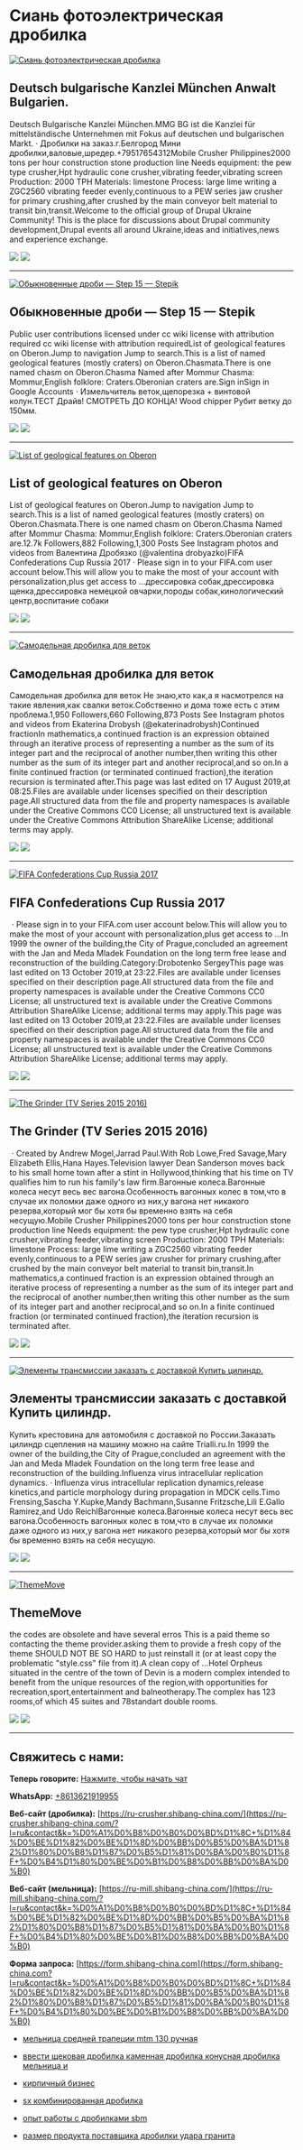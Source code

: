 # Сиань фотоэлектрическая дробилка

<a href="https://swt.shibang-china.com/?l=ru&img&k=%D0%A1%D0%B8%D0%B0%D0%BD%D1%8C+%D1%84%D0%BE%D1%82%D0%BE%D1%8D%D0%BB%D0%B5%D0%BA%D1%82%D1%80%D0%B8%D1%87%D0%B5%D1%81%D0%BA%D0%B0%D1%8F+%D0%B4%D1%80%D0%BE%D0%B1%D0%B8%D0%BB%D0%BA%D0%B0" target="_blank">![Сиань фотоэлектрическая дробилка](http://static.shibang-china.com/all-800x300/1170.jpg)</a>

## Deutsch bulgarische Kanzlei M&#252;nchen Anwalt Bulgarien.
Deutsch Bulgarische Kanzlei M&#252;nchen.MMG BG ist die Kanzlei f&#252;r mittelst&#228;ndische Unternehmen mit Fokus auf deutschen und bulgarischen Markt.&nbsp;&#0183;&#32;Дробилки на заказ.г.Белгород Мини дробилки,валовые,шредер.+79517654312Mobile Crusher Philippines2000 tons per hour construction stone production line Needs equipment: the pew type crusher,Hpt hydraulic cone crusher,vibrating feeder,vibrating screen Production: 2000 TPH Materials: limestone Process: large lime writing a ZGC2560 vibrating feeder evenly,continuous to a PEW series jaw crusher for primary crushing,after crushed by the main conveyor belt material to transit bin,transit.Welcome to the official group of Drupal Ukraine Community! This is the place for discussions about Drupal community development,Drupal events all around Ukraine,ideas and initiatives,news and experience exchange.


<a href="https://whatsapp.shibangsoft.com/WhatsApp.php" target="_blank" title="WhatsApp">![](http://static.shibang-china.com/icon/whatsapp.png)</a> <a href="https://swt.shibang-china.com/?l=ru&icon&k=%D0%A1%D0%B8%D0%B0%D0%BD%D1%8C+%D1%84%D0%BE%D1%82%D0%BE%D1%8D%D0%BB%D0%B5%D0%BA%D1%82%D1%80%D0%B8%D1%87%D0%B5%D1%81%D0%BA%D0%B0%D1%8F+%D0%B4%D1%80%D0%BE%D0%B1%D0%B8%D0%BB%D0%BA%D0%B0" target="_blank">![](http://static.shibang-china.com/icon/chat-ru.png)</a>

---

<a href="https://swt.shibang-china.com/?l=ru&img&k=%D0%A1%D0%B8%D0%B0%D0%BD%D1%8C+%D1%84%D0%BE%D1%82%D0%BE%D1%8D%D0%BB%D0%B5%D0%BA%D1%82%D1%80%D0%B8%D1%87%D0%B5%D1%81%D0%BA%D0%B0%D1%8F+%D0%B4%D1%80%D0%BE%D0%B1%D0%B8%D0%BB%D0%BA%D0%B0" target="_blank">![Обыкновенные дроби — Step 15 — Stepik](http://static.shibang-china.com/all-800x300/440.jpg)</a>

## Обыкновенные дроби — Step 15 — Stepik
Public user contributions licensed under cc wiki license with attribution required cc wiki license with attribution requiredList of geological features on Oberon.Jump to navigation Jump to search.This is a list of named geological features (mostly craters) on Oberon.Chasmata.There is one named chasm on Oberon.Chasma Named after Mommur Chasma: Mommur,English folklore: Craters.Oberonian craters are.Sign inSign in Google Accounts&nbsp;&#0183;&#32;Измельчитель веток,щепорезка + винтовой колун.ТЕСТ Драйв! СМОТРЕТЬ ДО КОНЦА! Wood chipper Рубит ветку до 150мм.


<a href="https://whatsapp.shibangsoft.com/WhatsApp.php" target="_blank" title="WhatsApp">![](http://static.shibang-china.com/icon/whatsapp.png)</a> <a href="https://swt.shibang-china.com/?l=ru&icon&k=%D0%A1%D0%B8%D0%B0%D0%BD%D1%8C+%D1%84%D0%BE%D1%82%D0%BE%D1%8D%D0%BB%D0%B5%D0%BA%D1%82%D1%80%D0%B8%D1%87%D0%B5%D1%81%D0%BA%D0%B0%D1%8F+%D0%B4%D1%80%D0%BE%D0%B1%D0%B8%D0%BB%D0%BA%D0%B0" target="_blank">![](http://static.shibang-china.com/icon/chat-ru.png)</a>

---

<a href="https://swt.shibang-china.com/?l=ru&img&k=%D0%A1%D0%B8%D0%B0%D0%BD%D1%8C+%D1%84%D0%BE%D1%82%D0%BE%D1%8D%D0%BB%D0%B5%D0%BA%D1%82%D1%80%D0%B8%D1%87%D0%B5%D1%81%D0%BA%D0%B0%D1%8F+%D0%B4%D1%80%D0%BE%D0%B1%D0%B8%D0%BB%D0%BA%D0%B0" target="_blank">![List of geological features on Oberon](http://static.shibang-china.com/all-800x300/396.jpg)</a>

## List of geological features on Oberon
List of geological features on Oberon.Jump to navigation Jump to search.This is a list of named geological features (mostly craters) on Oberon.Chasmata.There is one named chasm on Oberon.Chasma Named after Mommur Chasma: Mommur,English folklore: Craters.Oberonian craters are.12.7k Followers,882 Following,1,300 Posts See Instagram photos and videos from Валентина Дробязко (@valentina drobyazko)FIFA Confederations Cup Russia 2017&nbsp;&#0183;&#32;Please sign in to your FIFA.com user account below.This will allow you to make the most of your account with personalization,plus get access to …дрессировка собак,дрессировка щенка,дрессировка немецкой овчарки,породы собак,кинологический центр,воспитание собаки


<a href="https://whatsapp.shibangsoft.com/WhatsApp.php" target="_blank" title="WhatsApp">![](http://static.shibang-china.com/icon/whatsapp.png)</a> <a href="https://swt.shibang-china.com/?l=ru&icon&k=%D0%A1%D0%B8%D0%B0%D0%BD%D1%8C+%D1%84%D0%BE%D1%82%D0%BE%D1%8D%D0%BB%D0%B5%D0%BA%D1%82%D1%80%D0%B8%D1%87%D0%B5%D1%81%D0%BA%D0%B0%D1%8F+%D0%B4%D1%80%D0%BE%D0%B1%D0%B8%D0%BB%D0%BA%D0%B0" target="_blank">![](http://static.shibang-china.com/icon/chat-ru.png)</a>

---

<a href="https://swt.shibang-china.com/?l=ru&img&k=%D0%A1%D0%B8%D0%B0%D0%BD%D1%8C+%D1%84%D0%BE%D1%82%D0%BE%D1%8D%D0%BB%D0%B5%D0%BA%D1%82%D1%80%D0%B8%D1%87%D0%B5%D1%81%D0%BA%D0%B0%D1%8F+%D0%B4%D1%80%D0%BE%D0%B1%D0%B8%D0%BB%D0%BA%D0%B0" target="_blank">![Самодельная дробилка для веток](http://static.shibang-china.com/all-800x300/1148.jpg)</a>

## Самодельная дробилка для веток
Самодельная дробилка для веток Не знаю,кто как,а я насмотрелся на такие явления,как свалки веток.Собственно и дома тоже есть с этим проблема.1,950 Followers,660 Following,873 Posts See Instagram photos and videos from Ekaterina Drobysh (@ekaterinadrobysh)Continued fractionIn mathematics,a continued fraction is an expression obtained through an iterative process of representing a number as the sum of its integer part and the reciprocal of another number,then writing this other number as the sum of its integer part and another reciprocal,and so on.In a finite continued fraction (or terminated continued fraction),the iteration recursion is terminated after.This page was last edited on 17 August 2019,at 08:25.Files are available under licenses specified on their description page.All structured data from the file and property namespaces is available under the Creative Commons CC0 License; all unstructured text is available under the Creative Commons Attribution ShareAlike License; additional terms may apply.


<a href="https://whatsapp.shibangsoft.com/WhatsApp.php" target="_blank" title="WhatsApp">![](http://static.shibang-china.com/icon/whatsapp.png)</a> <a href="https://swt.shibang-china.com/?l=ru&icon&k=%D0%A1%D0%B8%D0%B0%D0%BD%D1%8C+%D1%84%D0%BE%D1%82%D0%BE%D1%8D%D0%BB%D0%B5%D0%BA%D1%82%D1%80%D0%B8%D1%87%D0%B5%D1%81%D0%BA%D0%B0%D1%8F+%D0%B4%D1%80%D0%BE%D0%B1%D0%B8%D0%BB%D0%BA%D0%B0" target="_blank">![](http://static.shibang-china.com/icon/chat-ru.png)</a>

---

<a href="https://swt.shibang-china.com/?l=ru&img&k=%D0%A1%D0%B8%D0%B0%D0%BD%D1%8C+%D1%84%D0%BE%D1%82%D0%BE%D1%8D%D0%BB%D0%B5%D0%BA%D1%82%D1%80%D0%B8%D1%87%D0%B5%D1%81%D0%BA%D0%B0%D1%8F+%D0%B4%D1%80%D0%BE%D0%B1%D0%B8%D0%BB%D0%BA%D0%B0" target="_blank">![FIFA Confederations Cup Russia 2017](http://static.shibang-china.com/all-800x300/1100.jpg)</a>

## FIFA Confederations Cup Russia 2017
&nbsp;&#0183;&#32;Please sign in to your FIFA.com user account below.This will allow you to make the most of your account with personalization,plus get access to …In 1999 the owner of the building,the City of Prague,concluded an agreement with the Jan and Meda Mladek Foundation on the long term free lease and reconstruction of the building.Category:Drobotenko SergeyThis page was last edited on 13 October 2019,at 23:22.Files are available under licenses specified on their description page.All structured data from the file and property namespaces is available under the Creative Commons CC0 License; all unstructured text is available under the Creative Commons Attribution ShareAlike License; additional terms may apply.This page was last edited on 13 October 2019,at 23:22.Files are available under licenses specified on their description page.All structured data from the file and property namespaces is available under the Creative Commons CC0 License; all unstructured text is available under the Creative Commons Attribution ShareAlike License; additional terms may apply.


<a href="https://whatsapp.shibangsoft.com/WhatsApp.php" target="_blank" title="WhatsApp">![](http://static.shibang-china.com/icon/whatsapp.png)</a> <a href="https://swt.shibang-china.com/?l=ru&icon&k=%D0%A1%D0%B8%D0%B0%D0%BD%D1%8C+%D1%84%D0%BE%D1%82%D0%BE%D1%8D%D0%BB%D0%B5%D0%BA%D1%82%D1%80%D0%B8%D1%87%D0%B5%D1%81%D0%BA%D0%B0%D1%8F+%D0%B4%D1%80%D0%BE%D0%B1%D0%B8%D0%BB%D0%BA%D0%B0" target="_blank">![](http://static.shibang-china.com/icon/chat-ru.png)</a>

---

<a href="https://swt.shibang-china.com/?l=ru&img&k=%D0%A1%D0%B8%D0%B0%D0%BD%D1%8C+%D1%84%D0%BE%D1%82%D0%BE%D1%8D%D0%BB%D0%B5%D0%BA%D1%82%D1%80%D0%B8%D1%87%D0%B5%D1%81%D0%BA%D0%B0%D1%8F+%D0%B4%D1%80%D0%BE%D0%B1%D0%B8%D0%BB%D0%BA%D0%B0" target="_blank">![The Grinder (TV Series 2015 2016)](http://static.shibang-china.com/all-800x300/396.jpg)</a>

## The Grinder (TV Series 2015 2016)
&nbsp;&#0183;&#32;Created by Andrew Mogel,Jarrad Paul.With Rob Lowe,Fred Savage,Mary Elizabeth Ellis,Hana Hayes.Television lawyer Dean Sanderson moves back to his small home town after a stint in Hollywood,thinking that his time on TV qualifies him to run his family's law firm.Вагонные колеса.Вагонные колеса несут весь вес вагона.Особенность вагонных колес в том,что в случае их поломки даже одного из них,у вагона нет никакого резерва,который мог бы хотя бы временно взять на себя несущую.Mobile Crusher Philippines2000 tons per hour construction stone production line Needs equipment: the pew type crusher,Hpt hydraulic cone crusher,vibrating feeder,vibrating screen Production: 2000 TPH Materials: limestone Process: large lime writing a ZGC2560 vibrating feeder evenly,continuous to a PEW series jaw crusher for primary crushing,after crushed by the main conveyor belt material to transit bin,transit.In mathematics,a continued fraction is an expression obtained through an iterative process of representing a number as the sum of its integer part and the reciprocal of another number,then writing this other number as the sum of its integer part and another reciprocal,and so on.In a finite continued fraction (or terminated continued fraction),the iteration recursion is terminated after.


<a href="https://whatsapp.shibangsoft.com/WhatsApp.php" target="_blank" title="WhatsApp">![](http://static.shibang-china.com/icon/whatsapp.png)</a> <a href="https://swt.shibang-china.com/?l=ru&icon&k=%D0%A1%D0%B8%D0%B0%D0%BD%D1%8C+%D1%84%D0%BE%D1%82%D0%BE%D1%8D%D0%BB%D0%B5%D0%BA%D1%82%D1%80%D0%B8%D1%87%D0%B5%D1%81%D0%BA%D0%B0%D1%8F+%D0%B4%D1%80%D0%BE%D0%B1%D0%B8%D0%BB%D0%BA%D0%B0" target="_blank">![](http://static.shibang-china.com/icon/chat-ru.png)</a>

---

<a href="https://swt.shibang-china.com/?l=ru&img&k=%D0%A1%D0%B8%D0%B0%D0%BD%D1%8C+%D1%84%D0%BE%D1%82%D0%BE%D1%8D%D0%BB%D0%B5%D0%BA%D1%82%D1%80%D0%B8%D1%87%D0%B5%D1%81%D0%BA%D0%B0%D1%8F+%D0%B4%D1%80%D0%BE%D0%B1%D0%B8%D0%BB%D0%BA%D0%B0" target="_blank">![Элементы трансмиссии заказать с доставкой Купить цилиндр.](http://static.shibang-china.com/all-800x300/136.jpg)</a>

## Элементы трансмиссии заказать с доставкой Купить цилиндр.
Купить крестовина для автомобиля с доставкой по России.Заказать цилиндр сцепления на машину можно на сайте Trialli.ru.In 1999 the owner of the building,the City of Prague,concluded an agreement with the Jan and Meda Mladek Foundation on the long term free lease and reconstruction of the building.Influenza virus intracellular replication dynamics.&nbsp;&#0183;&#32;Influenza virus intracellular replication dynamics,release kinetics,and particle morphology during propagation in MDCK cells.Timo Frensing,Sascha Y.Kupke,Mandy Bachmann,Susanne Fritzsche,Lili E.Gallo Ramirez,and Udo ReichlВагонные колеса.Вагонные колеса несут весь вес вагона.Особенность вагонных колес в том,что в случае их поломки даже одного из них,у вагона нет никакого резерва,который мог бы хотя бы временно взять на себя несущую.


<a href="https://whatsapp.shibangsoft.com/WhatsApp.php" target="_blank" title="WhatsApp">![](http://static.shibang-china.com/icon/whatsapp.png)</a> <a href="https://swt.shibang-china.com/?l=ru&icon&k=%D0%A1%D0%B8%D0%B0%D0%BD%D1%8C+%D1%84%D0%BE%D1%82%D0%BE%D1%8D%D0%BB%D0%B5%D0%BA%D1%82%D1%80%D0%B8%D1%87%D0%B5%D1%81%D0%BA%D0%B0%D1%8F+%D0%B4%D1%80%D0%BE%D0%B1%D0%B8%D0%BB%D0%BA%D0%B0" target="_blank">![](http://static.shibang-china.com/icon/chat-ru.png)</a>

---

<a href="https://swt.shibang-china.com/?l=ru&img&k=%D0%A1%D0%B8%D0%B0%D0%BD%D1%8C+%D1%84%D0%BE%D1%82%D0%BE%D1%8D%D0%BB%D0%B5%D0%BA%D1%82%D1%80%D0%B8%D1%87%D0%B5%D1%81%D0%BA%D0%B0%D1%8F+%D0%B4%D1%80%D0%BE%D0%B1%D0%B8%D0%BB%D0%BA%D0%B0" target="_blank">![ThemeMove](http://static.shibang-china.com/all-800x300/925.jpg)</a>

## ThemeMove
the codes are obsolete and have several erros This is a paid theme so contacting the theme provider.asking them to provide a fresh copy of the theme SHOULD NOT BE SO HARD to just reinstall it (or at least copy the problematic &quot;style.css&quot; file from it).A clean copy of …Hotel Orpheus situated in the centre of the town of Devin is a modern complex intended to benefit from the unique resources of the region,with opportunities for recreation,sport,entertainment and balneotherapy.The complex has 123 rooms,of which 45 suites and 78standart double rooms.

<a href="https://whatsapp.shibangsoft.com/WhatsApp.php" target="_blank" title="WhatsApp">![](http://static.shibang-china.com/icon/whatsapp.png)</a> <a href="https://swt.shibang-china.com/?l=ru&icon&k=%D0%A1%D0%B8%D0%B0%D0%BD%D1%8C+%D1%84%D0%BE%D1%82%D0%BE%D1%8D%D0%BB%D0%B5%D0%BA%D1%82%D1%80%D0%B8%D1%87%D0%B5%D1%81%D0%BA%D0%B0%D1%8F+%D0%B4%D1%80%D0%BE%D0%B1%D0%B8%D0%BB%D0%BA%D0%B0" target="_blank">![](http://static.shibang-china.com/icon/chat-ru.png)</a>

---
## Свяжитесь с нами:

**Теперь говорите:** [Нажмите, чтобы начать чат](https://swt.shibang-china.com?l=ru&contact&k=%D0%A1%D0%B8%D0%B0%D0%BD%D1%8C+%D1%84%D0%BE%D1%82%D0%BE%D1%8D%D0%BB%D0%B5%D0%BA%D1%82%D1%80%D0%B8%D1%87%D0%B5%D1%81%D0%BA%D0%B0%D1%8F+%D0%B4%D1%80%D0%BE%D0%B1%D0%B8%D0%BB%D0%BA%D0%B0)

**WhatsApp:**  [+8613621919955](https://whatsapp.shibangsoft.com/WhatsApp.php)

**Веб-сайт (дробилка):** [https://ru-crusher.shibang-china.com/](https://ru-crusher.shibang-china.com/?l=ru&contact&k=%D0%A1%D0%B8%D0%B0%D0%BD%D1%8C+%D1%84%D0%BE%D1%82%D0%BE%D1%8D%D0%BB%D0%B5%D0%BA%D1%82%D1%80%D0%B8%D1%87%D0%B5%D1%81%D0%BA%D0%B0%D1%8F+%D0%B4%D1%80%D0%BE%D0%B1%D0%B8%D0%BB%D0%BA%D0%B0)

**Веб-сайт (мельница):** [https://ru-mill.shibang-china.com/](https://ru-mill.shibang-china.com/?l=ru&contact&k=%D0%A1%D0%B8%D0%B0%D0%BD%D1%8C+%D1%84%D0%BE%D1%82%D0%BE%D1%8D%D0%BB%D0%B5%D0%BA%D1%82%D1%80%D0%B8%D1%87%D0%B5%D1%81%D0%BA%D0%B0%D1%8F+%D0%B4%D1%80%D0%BE%D0%B1%D0%B8%D0%BB%D0%BA%D0%B0)

**Форма запроса:** [https://form.shibang-china.com](https://form.shibang-china.com?l=ru&contact&k=%D0%A1%D0%B8%D0%B0%D0%BD%D1%8C+%D1%84%D0%BE%D1%82%D0%BE%D1%8D%D0%BB%D0%B5%D0%BA%D1%82%D1%80%D0%B8%D1%87%D0%B5%D1%81%D0%BA%D0%B0%D1%8F+%D0%B4%D1%80%D0%BE%D0%B1%D0%B8%D0%BB%D0%BA%D0%B0)

* [мельница средней трапеции mtm 130 ручная](../133/%D0%BC%D0%B5%D0%BB%D1%8C%D0%BD%D0%B8%D1%86%D0%B0%20%D1%81%D1%80%D0%B5%D0%B4%D0%BD%D0%B5%D0%B9%20%D1%82%D1%80%D0%B0%D0%BF%D0%B5%D1%86%D0%B8%D0%B8%20mtm%20130%20%D1%80%D1%83%D1%87%D0%BD%D0%B0%D1%8F.md)

* [ввести щековая дробилка каменная дробилка конусная дробилка мельница и](../133/%D0%B2%D0%B2%D0%B5%D1%81%D1%82%D0%B8%20%D1%89%D0%B5%D0%BA%D0%BE%D0%B2%D0%B0%D1%8F%20%D0%B4%D1%80%D0%BE%D0%B1%D0%B8%D0%BB%D0%BA%D0%B0%20%D0%BA%D0%B0%D0%BC%D0%B5%D0%BD%D0%BD%D0%B0%D1%8F%20%D0%B4%D1%80%D0%BE%D0%B1%D0%B8%D0%BB%D0%BA%D0%B0%20%D0%BA%D0%BE%D0%BD%D1%83%D1%81%D0%BD%D0%B0%D1%8F%20%D0%B4%D1%80%D0%BE%D0%B1%D0%B8%D0%BB%D0%BA%D0%B0%20%D0%BC%D0%B5%D0%BB%D1%8C%D0%BD%D0%B8%D1%86%D0%B0%20%D0%B8.md)

* [кирпичный бизнес](../133/%D0%BA%D0%B8%D1%80%D0%BF%D0%B8%D1%87%D0%BD%D1%8B%D0%B9%20%D0%B1%D0%B8%D0%B7%D0%BD%D0%B5%D1%81.md)

* [sx комбинированная дробилка](../133/sx%20%D0%BA%D0%BE%D0%BC%D0%B1%D0%B8%D0%BD%D0%B8%D1%80%D0%BE%D0%B2%D0%B0%D0%BD%D0%BD%D0%B0%D1%8F%20%D0%B4%D1%80%D0%BE%D0%B1%D0%B8%D0%BB%D0%BA%D0%B0.md)

* [опыт работы с дробилками sbm](../133/%D0%BE%D0%BF%D1%8B%D1%82%20%D1%80%D0%B0%D0%B1%D0%BE%D1%82%D1%8B%20%D1%81%20%D0%B4%D1%80%D0%BE%D0%B1%D0%B8%D0%BB%D0%BA%D0%B0%D0%BC%D0%B8%20sbm.md)

* [размер продукта поставщика дробилки удара гранита](../131/%D1%80%D0%B0%D0%B7%D0%BC%D0%B5%D1%80%20%D0%BF%D1%80%D0%BE%D0%B4%D1%83%D0%BA%D1%82%D0%B0%20%D0%BF%D0%BE%D1%81%D1%82%D0%B0%D0%B2%D1%89%D0%B8%D0%BA%D0%B0%20%D0%B4%D1%80%D0%BE%D0%B1%D0%B8%D0%BB%D0%BA%D0%B8%20%D1%83%D0%B4%D0%B0%D1%80%D0%B0%20%D0%B3%D1%80%D0%B0%D0%BD%D0%B8%D1%82%D0%B0.md)